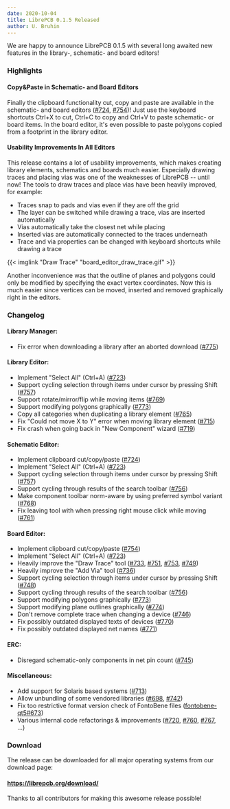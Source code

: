 ```yaml
---
date: 2020-10-04
title: LibrePCB 0.1.5 Released
author: U. Bruhin
---
```


We are happy to announce LibrePCB 0.1.5 with several long awaited new features
in the library-, schematic- and board editors!


### Highlights

#### Copy&Paste in Schematic- and Board Editors

Finally the clipboard functionality cut, copy and paste are available in the
schematic- and board editors
([#724](https://github.com/LibrePCB/LibrePCB/pull/724),
[#754](https://github.com/LibrePCB/LibrePCB/pull/754))! Just use the keyboard
shortcuts Ctrl+X to cut, Ctrl+C to copy and Ctrl+V to paste schematic- or board
items. In the board editor, it's even possible to paste polygons copied from a
footprint in the library editor.

#### Usability Improvements In All Editors

This release contains a lot of usability improvements, which makes creating
library elements, schematics and boards much easier. Especially drawing traces
and placing vias was one of the weaknesses of LibrePCB -- until now! The tools
to draw traces and place vias have been heavily improved, for example:

- Traces snap to pads and vias even if they are off the grid
- The layer can be switched while drawing a trace, vias are inserted
  automatically
- Vias automatically take the closest net while placing
- Inserted vias are automatically connected to the traces underneath
- Trace and via properties can be changed with keyboard shortcuts while drawing
  a trace

{{< imglink "Draw Trace" "board_editor_draw_trace.gif" >}}

Another inconvenience was that the outline of planes and polygons could only
be modified by specifying the exact vertex coordinates. Now this is much easier
since vertices can be moved, inserted and removed graphically right in the
editors.


### Changelog

#### Library Manager:
- Fix error when downloading a library after an aborted download
  ([#775](https://github.com/LibrePCB/LibrePCB/pull/775))

#### Library Editor:
- Implement "Select All" (Ctrl+A)
  ([#723](https://github.com/LibrePCB/LibrePCB/pull/723))
- Support cycling selection through items under cursor by pressing Shift
  ([#757](https://github.com/LibrePCB/LibrePCB/pull/757))
- Support rotate/mirror/flip while moving items
  ([#769](https://github.com/LibrePCB/LibrePCB/pull/769))
- Support modifying polygons graphically
  ([#773](https://github.com/LibrePCB/LibrePCB/pull/773))
- Copy all categories when duplicating a library element
  ([#765](https://github.com/LibrePCB/LibrePCB/pull/765))
- Fix "Could not move X to Y" error when moving library element
  ([#715](https://github.com/LibrePCB/LibrePCB/pull/715))
- Fix crash when going back in "New Component" wizard
  ([#719](https://github.com/LibrePCB/LibrePCB/pull/719))

#### Schematic Editor:
- Implement clipboard cut/copy/paste
  ([#724](https://github.com/LibrePCB/LibrePCB/pull/724))
- Implement "Select All" (Ctrl+A)
  ([#723](https://github.com/LibrePCB/LibrePCB/pull/723))
- Support cycling selection through items under cursor by pressing Shift
  ([#757](https://github.com/LibrePCB/LibrePCB/pull/757))
- Support cycling through results of the search toolbar
  ([#756](https://github.com/LibrePCB/LibrePCB/pull/756))
- Make component toolbar norm-aware by using preferred symbol variant
  ([#768](https://github.com/LibrePCB/LibrePCB/pull/768))
- Fix leaving tool with when pressing right mouse click while moving
  ([#761](https://github.com/LibrePCB/LibrePCB/pull/761))

#### Board Editor:
- Implement clipboard cut/copy/paste
  ([#754](https://github.com/LibrePCB/LibrePCB/pull/754))
- Implement "Select All" (Ctrl+A)
  ([#723](https://github.com/LibrePCB/LibrePCB/pull/723))
- Heavily improve the "Draw Trace" tool
  ([#733](https://github.com/LibrePCB/LibrePCB/pull/733),
   [#751](https://github.com/LibrePCB/LibrePCB/pull/751),
   [#753](https://github.com/LibrePCB/LibrePCB/pull/753),
   [#749](https://github.com/LibrePCB/LibrePCB/pull/749))
- Heavily improve the "Add Via" tool
  ([#736](https://github.com/LibrePCB/LibrePCB/pull/736))
- Support cycling selection through items under cursor by pressing Shift
  ([#748](https://github.com/LibrePCB/LibrePCB/pull/748))
- Support cycling through results of the search toolbar
  ([#756](https://github.com/LibrePCB/LibrePCB/pull/756))
- Support modifying polygons graphically
  ([#773](https://github.com/LibrePCB/LibrePCB/pull/773))
- Support modifying plane outlines graphically
  ([#774](https://github.com/LibrePCB/LibrePCB/pull/774))
- Don't remove complete trace when changing a device
  ([#746](https://github.com/LibrePCB/LibrePCB/pull/746))
- Fix possibly outdated displayed texts of devices
  ([#770](https://github.com/LibrePCB/LibrePCB/pull/770))
- Fix possibly outdated displayed net names
  ([#771](https://github.com/LibrePCB/LibrePCB/pull/771))

#### ERC:
- Disregard schematic-only components in net pin count
  ([#745](https://github.com/LibrePCB/LibrePCB/pull/745))

#### Miscellaneous:
- Add support for Solaris based systems
  ([#713](https://github.com/LibrePCB/LibrePCB/pull/713))
- Allow unbundling of some vendored libraries
  ([#698](https://github.com/LibrePCB/LibrePCB/pull/698),
   [#742](https://github.com/LibrePCB/LibrePCB/pull/742))
- Fix too restrictive format version check of FontoBene files
  ([fontobene-qt5#673](https://github.com/fontobene/fontobene-qt5/pull/4))
- Various internal code refactorings & improvements
  ([#720](https://github.com/LibrePCB/LibrePCB/pull/720),
   [#760](https://github.com/LibrePCB/LibrePCB/pull/760),
   [#767](https://github.com/LibrePCB/LibrePCB/pull/767), ...)


### Download

The release can be downloaded for all major operating systems from our download
page:

#### https://librepcb.org/download/

Thanks to all contributors for making this awesome release possible!
